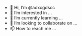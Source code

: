 - 👋 Hi, I’m @adxcgdscc
- 👀 I’m interested in ...
- 🌱 I’m currently learning ...
- 💞️ I’m looking to collaborate on ...
- 📫 How to reach me ...

<!---
adxcgdscc/adxcgdscc is a ✨ special ✨ repository because its `README.md` (this file) appears on your GitHub profile.
You can click the Preview link to take a look at your changes.
--->
